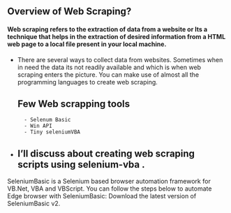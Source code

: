 ## Overview of  Web Scraping?

#### Web scraping refers to the extraction of data from a website or Its a technique that helps in the extraction of desired information from a HTML web page to a local file present in your local machine.
  
- There are several ways to collect data from websites. Sometimes when in need the data its not readily available  and which is when web scraping enters the picture. You can make use of almost all the programming languages to create web scraping.
  	
	## Few Web scrapping tools 
		- Selenum Basic
		- Win API
		- Tiny seleniumVBA	

- ## I’ll discuss about creating web scraping scripts using selenium-vba .

 SeleniumBasic is a Selenium based browser automation framework for VB.Net, VBA and VBScript. You can follow the steps below to automate Edge browser with SeleniumBasic: 
Download the latest version of SeleniumBasic v2.
	